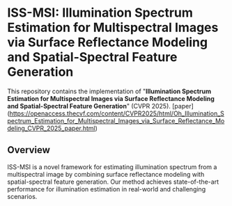 # ISS-MSI: Illumination Spectrum Estimation for Multispectral Images via Surface Reflectance Modeling and Spatial-Spectral Feature Generation

This repository contains the implementation of "__Illumination Spectrum Estimation for Multispectral Images via Surface Reflectance Modeling and Spatial-Spectral Feature Generation__" (CVPR 2025).
[paper] (https://openaccess.thecvf.com/content/CVPR2025/html/Oh_Illumination_Spectrum_Estimation_for_Multispectral_Images_via_Surface_Reflectance_Modeling_CVPR_2025_paper.html)
## Overview

ISS-MSI is a novel framework for estimating illumination spectrum from a multispectral image by combining surface reflectance modeling with spatial-spectral feature generation. Our method achieves state-of-the-art performance for illumination estimation in real-world and challenging scenarios.
